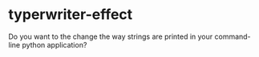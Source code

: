 # typerwriter-effect
Do you want to the change the way strings are printed in your command-line python application?
